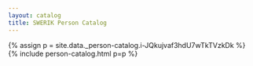 ```yaml
---
layout: catalog
title: SWERIK Person Catalog
---
```

{% assign p = site.data._person-catalog.i-JQkujvaf3hdU7wTkTVzkDk %}
{% include person-catalog.html p=p %}

